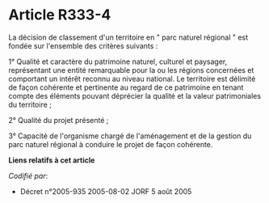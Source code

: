 # Article R333-4

La décision de classement d'un territoire en " parc naturel régional " est fondée sur l'ensemble des critères suivants :

1° Qualité et caractère du patrimoine naturel, culturel et paysager, représentant une entité remarquable pour la ou les
régions concernées et comportant un intérêt reconnu au niveau national. Le territoire est délimité de façon cohérente et
pertinente au regard de ce patrimoine en tenant compte des éléments pouvant déprécier la qualité et la valeur patrimoniales
du territoire ;

2° Qualité du projet présenté ;

3° Capacité de l'organisme chargé de l'aménagement et de la gestion du parc naturel régional à conduire le projet de façon
cohérente.

**Liens relatifs à cet article**

_Codifié par_:

  - Décret n°2005-935 2005-08-02 JORF 5 août 2005
